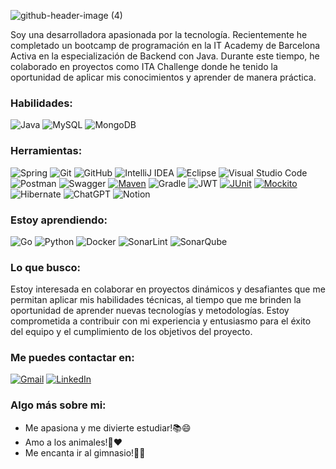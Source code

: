 ![github-header-image (4)](https://github.com/GabyB73/GabyB73/assets/134617659/dfba606e-56d8-4951-b95a-e98224431fc2)

Soy una desarrolladora apasionada por la tecnología. Recientemente he completado un bootcamp de programación en la IT Academy de Barcelona Activa en la especialización de Backend con Java. Durante este tiempo, he colaborado en proyectos como ITA Challenge donde he tenido la oportunidad de aplicar mis conocimientos y aprender de manera práctica.

### Habilidades: 
![Java](https://img.shields.io/badge/java-%23ED8B00.svg?style=for-the-badge&logo=openjdk&logoColor=white)  ![MySQL](https://img.shields.io/badge/mysql-4479A1.svg?style=for-the-badge&logo=mysql&logoColor=white)  ![MongoDB](https://img.shields.io/badge/MongoDB-%234ea94b.svg?style=for-the-badge&logo=mongodb&logoColor=white)

### Herramientas:
![Spring](https://img.shields.io/badge/spring-%236DB33F.svg?style=for-the-badge&logo=spring&logoColor=white)  ![Git](https://img.shields.io/badge/git-%23F05033.svg?style=for-the-badge&logo=git&logoColor=white)  ![GitHub](https://img.shields.io/badge/github-%23121011.svg?style=for-the-badge&logo=github&logoColor=white)  ![IntelliJ IDEA](https://img.shields.io/badge/IntelliJIDEA-000000.svg?style=for-the-badge&logo=intellij-idea&logoColor=white)  ![Eclipse](https://img.shields.io/badge/Eclipse-FE7A16.svg?style=for-the-badge&logo=Eclipse&logoColor=white)  ![Visual Studio Code](https://img.shields.io/badge/Visual%20Studio%20Code-0078d7.svg?style=for-the-badge&logo=visual-studio-code&logoColor=white)  ![Postman](https://img.shields.io/badge/Postman-FF6C37?style=for-the-badge&logo=postman&logoColor=white)  ![Swagger](https://img.shields.io/badge/-Swagger-%23Clojure?style=for-the-badge&logo=swagger&logoColor=white)  [![Maven](https://img.shields.io/badge/Maven-C71A36?style=for-the-badge&logo=Apache%20Maven&logoColor=white)](https://maven.apache.org/)  ![Gradle](https://img.shields.io/badge/Gradle-02303A.svg?style=for-the-badge&logo=Gradle&logoColor=white)  ![JWT](https://img.shields.io/badge/JWT-black?style=for-the-badge&logo=JSON%20web%20tokens)  [![JUnit](https://img.shields.io/badge/JUnit-25A162?style=for-the-badge&logo=junit5&logoColor=white)](https://junit.org/junit5/)
  [![Mockito](https://img.shields.io/badge/Mockito-DA291C?style=for-the-badge&logo=mockito&logoColor=white)](https://site.mockito.org/)
  ![Hibernate](https://img.shields.io/badge/Hibernate-59666C?style=for-the-badge&logo=Hibernate&logoColor=white)  ![ChatGPT](https://img.shields.io/badge/chatGPT-74aa9c?style=for-the-badge&logo=openai&logoColor=white)  ![Notion](https://img.shields.io/badge/Notion-%23000000.svg?style=for-the-badge&logo=notion&logoColor=white)
  
### Estoy aprendiendo:
![Go](https://img.shields.io/badge/go-%2300ADD8.svg?style=for-the-badge&logo=go&logoColor=white)  ![Python](https://img.shields.io/badge/python-3670A0?style=for-the-badge&logo=python&logoColor=ffdd54)  ![Docker](https://img.shields.io/badge/docker-%230db7ed.svg?style=for-the-badge&logo=docker&logoColor=white)  ![SonarLint](https://img.shields.io/badge/SonarLint-CB2029?style=for-the-badge&logo=SONARLINT&logoColor=white)  ![SonarQube](https://img.shields.io/badge/SonarQube-black?style=for-the-badge&logo=sonarqube&logoColor=4E9BCD)
  
### Lo que busco:
Estoy interesada en colaborar en proyectos dinámicos y desafiantes que me permitan aplicar mis habilidades técnicas, al tiempo que me brinden la oportunidad de aprender nuevas tecnologías y metodologías. Estoy comprometida a contribuir con mi experiencia y entusiasmo para el éxito del equipo y el cumplimiento de los objetivos del proyecto.

### Me puedes contactar en:
[![Gmail](https://img.shields.io/badge/Gmail-D14836?style=for-the-badge&logo=gmail&logoColor=white)](mailto:geb.beg.73@gmail.com)  [![LinkedIn](https://img.shields.io/badge/LinkedIn-0077B5?style=for-the-badge&logo=linkedin&logoColor=white)](https://www.linkedin.com/in/gabriela-bustamante-)
 

### Algo más sobre mi:
* Me apasiona y me divierte estudiar!📚😄
* Amo a los animales!🐾❤️
* Me encanta ir al gimnasio!💪😊
  




